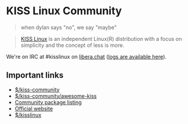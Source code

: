 # KISS Linux Community

> when dylan says "no", we say "maybe"

> [KISS Linux](https://kisslinux.org/) is an independent Linux(R) distribution with a focus on simplicity and the concept of less is more.

We're on IRC at #kisslinux on [libera.chat](irc://irc.libera.chat) ([logs are available here](https://libera.irclog.whitequark.org/kisslinux)).

## Important links
- [$/kiss-community](https://github.com/kiss-community)
- [$/kiss-community/awesome-kiss](https://github.com/kiss-community/awesome-kiss)
- [Community package listing](https://jedahan.com/kiss-find)
- [Official website](https://kisslinux.org)
- [$/kisslinux](https://github.com/kisslinux)

